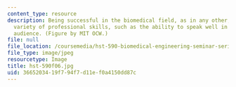 ```yaml
---
content_type: resource
description: Being successful in the biomedical field, as in any other, requires a
  variety of professional skills, such as the ability to speak well in front of an
  audience. (Figure by MIT OCW.)
file: null
file_location: /coursemedia/hst-590-biomedical-engineering-seminar-series-developing-professional-skills-fall-2006/3665203419f794f7d11ef0a4150dd87c_hst-590f06.jpg
file_type: image/jpeg
resourcetype: Image
title: hst-590f06.jpg
uid: 36652034-19f7-94f7-d11e-f0a4150dd87c
---
```


